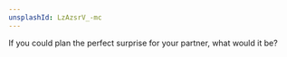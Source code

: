 ```yaml
---
unsplashId: LzAzsrV_-mc
---
```


If you could plan the perfect surprise for your partner, what would it be?

